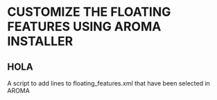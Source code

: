 # CUSTOMIZE THE FLOATING FEATURES USING AROMA INSTALLER
## HOLA
A script to add lines to floating_features.xml that have been selected in AROMA 
